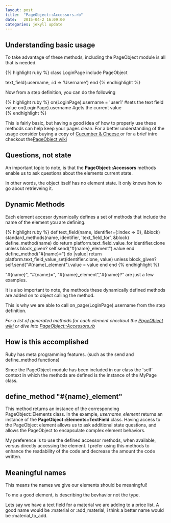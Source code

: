 ```yaml
---
layout: post
title:  "PageObject::Accessors.rb"
date:   2015-04-2 16:09:00
categories: jekyll update
---
```


## Understanding basic usage

To take advantage of these methods, including the PageObject module is all that is needed.

{% highlight ruby %}
class LoginPage
  include PageObject

  text_field(:username, :id => 'Username')
end
{% endhighlight %}

Now from a step definition, you can do the following

{% highlight ruby %}
  on(LoginPage).username = 'user1' #sets the text field value
  on(LoginPage).username       #gets the current value  
{% endhighlight %}

This is fairly basic, but having a good idea of how to properly use these methods can help keep your pages clean. 
For a better understanding of the usage consider buying a copy of [Cucumber & Cheese ](https://leanpub.com/cucumber_and_cheese) or for a brief intro checkout the[PageObject wiki ](https://github.com/cheezy/page-object/wiki/Get-me-started-right-now!)

## Questions, not state

An important topic to note, is that the **PageObject::Accessors** methods enable us to ask questions about the elements current state.

In other words, the object itself has no element state. It only knows how to go about retrieveing it. 

## Dynamic Methods

Each element accesor dynamically defines a set of methods that include the name of the element you are defining.

{% highlight ruby %}
  def text_field(name, identifier={:index => 0}, &block) 
      standard_methods(name, identifier, 'text_field_for', &block)
      define_method(name) do
        return platform.text_field_value_for identifier.clone unless block_given?
        self.send("#{name}_element").value
      end
      define_method("#{name}=") do |value|
        return platform.text_field_value_set(identifier.clone, value) unless block_given?
        self.send("#{name}_element").value = value
      end
  end
{% endhighlight %}

"#{name}", "#{name}=", "#{name}_element","#{name}?" are just a few examples.

It is also important to note, the methods these dynamically defined methods are added on to object calling the method. 

This is why we are able to call on_page(LoginPage).username from the step definition. 

*For a list of generated methods for each element checkout the [PageObject wiki](https://github.com/cheezy/page-object/wiki/Elements) or  dive into [PageObject::Accessors.rb](https://github.com/cheezy/page-object/blob/master/lib/page-object/accessors.rb)*

## How is this accomplished

Ruby has meta programming features. (such as the send and define_method functions)

Since the PageObject module has been included in our class the 'self' context in which the methods are defined is the instance of the MyPage class. 

## define_method "#{name}_element"

This method returns an instance of the corresponding PageObject::Elements class. 
In the example, *username_element* returns an instance of the **PageObject::Elements::TextField** class.
Having access to the PageObject element allows us to ask additional state questions, and allows the PageObject to encapsulate complex element behaviors.

My preference is to use the defined accessor methods, when available, versus directly accessing the element.
I prefer using this methods to enhance the readability of the code and decrease the amount the code written. 

## Meaningful names

This means the names we give our elements should be meaningful! 

To me a good element, is describing the bevhavior not the type. 

Lets say we have a text field for a material we are adding to a price list. 
A good name would be :material or :add_material, i think a better name would be :material_to_add.
